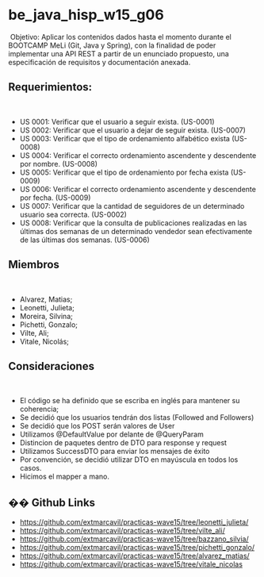 ​
# be_java_hisp_w15_g06
​
Objetivo: Aplicar los contenidos dados hasta el momento durante el BOOTCAMP MeLi (Git, Java y Spring), con la finalidad de poder implementar una API REST a partir de un enunciado propuesto, una especificación de requisitos y documentación anexada.
​
​
​
​
## Requerimientos: 
​
​
- US 0001: Verificar que el usuario a seguir exista. (US-0001)
- US 0002: Verificar que el usuario a dejar de seguir exista. (US-0007)
- US 0003: Verificar que el tipo de ordenamiento alfabético exista (US-0008)
- US 0004: Verificar el correcto ordenamiento ascendente y descendente por nombre. (US-0008)
- US 0005: Verificar que el tipo de ordenamiento por fecha exista (US-0009)
- US 0006: Verificar el correcto ordenamiento ascendente y descendente por fecha. (US-0009)
- US 0007: Verificar que la cantidad de seguidores de un determinado usuario sea correcta. (US-0002)
- US 0008: Verificar que la consulta de publicaciones realizadas en las últimas dos semanas de un determinado vendedor sean efectivamente de las últimas dos semanas. (US-0006)
​
## Miembros
​
- Alvarez, Matias;
- Leonetti, Julieta;
- Moreira, Silvina;
- Pichetti, Gonzalo;
- Vilte, Ali;
- Vitale, Nicolás;
​
​
## Consideraciones
​
- El código se ha definido que se escriba en inglés para mantener su coherencia; 
- Se decidió que los usuarios tendrán dos listas (Followed and Followers) 
- Se decidió que los POST serán valores de User
- Utilizamos @DefaultValue por delante de @QueryParam 
- Distincion de paquetes dentro de DTO para response y request 
- Utilizamos SuccessDTO para enviar los mensajes de éxito
- Por convención, se decidió utilizar DTO en mayúscula en todos los casos.
- Hicimos el mapper a mano.
​
## �� Github Links
- https://github.com/extmarcavil/practicas-wave15/tree/leonetti_julieta/
- https://github.com/extmarcavil/practicas-wave15/tree/vilte_ali/
- https://github.com/extmarcavil/practicas-wave15/tree/bazzano_silvia/
- https://github.com/extmarcavil/practicas-wave15/tree/pichetti_gonzalo/
- https://github.com/extmarcavil/practicas-wave15/tree/alvarez_matias/
- https://github.com/extmarcavil/practicas-wave15/tree/vitale_nicolas
​
